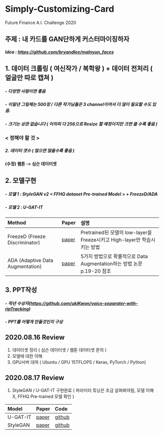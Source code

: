 # Simply-Customizing-Card
Future Finance A.I. Challenge 2020
## 주제 : 내 카드를 GAN단하게 커스터마이징하자
##### Idea : https://github.com/bryandlee/malnyun_faces

## 1. 데이터 크롤링 ( 여신작가 / 복학왕 ) + 데이터 전처리 ( 얼굴만 따로 캡쳐 )
##### - 다양한 사람이면 좋음
##### - 이말년 그림체는 500장 / 다른 작가님들은 3 channel이여서 더 많이 필요할 수도 있음.
##### - 크기는 상관 없습니다 ( 어차피 다 256으로 Resize 할 예정이지만 크면 클 수록 좋음 )
###     < 정해야 할 것 >
#####  2. 데이터 갯수 ( 많으면 많을수록 좋음 )
#### (수정) 웹툰 -> 심슨 데이터셋

## 2. 모델구현 
##### - 모델 1 : StyleGAN v2 < FFHQ dataset Pre-trained Model > + FreezeD/ADA
##### - 모델 2 : U-GAT-IT

|Method|Paper|설명|
|:------|:---|:---|
| FreezeD (Freeze Discriminator) | [paper](https://arxiv.org/pdf/2002.10964.pdf) | Pretrained된 모델의 low-layer을 Freeze시키고 High-layer만 학습시키는 방법 |
| ADA (Adaptive Data Augmentation)| [paper](https://research.nvidia.com/sites/default/files/pubs/2020-06_Training-Generative-Adversarial/karras2020-limited-data.pdf )| 5가지 방법으로 확률적으로 Data Augmentation하는 방법 논문 p.19-20 참조 |

## 3. PPT작성
##### - 작년 수상자(https://github.com/ukiKwon/voice-separater-with-ripTracking)
##### - PPT를 어떻게 만들것인지 구상





## 2020.08.16 Review

1. 데이터셋 정리 ( 심슨 데이터셋 / 웹툰 데이터셋 문의 )
2. 모델에 대한 이해
3. GPU서버 대여 ( Ubuntu / GPU 15TFLOPS / Keras, PyTorch / Python)

## 2020.08.17 Review

1. StyleGAN / U-GAT-IT 구현완료 ( 파라미터 튜닝은 조금 살펴봐야됨, 모델 이해 X, FFHQ Pre-trained 모델 확인 )

|Model|Paper|Code|
|:------|:---|:---|
| U-GAT-IT | [paper](https://arxiv.org/pdf/1907.10830.pdf) | [github](https://github.com/znxlwm/UGATIT-pytorch) |
| StyleGAN | [paper](https://arxiv.org/pdf/1812.04948.pdf) | [github](https://github.com/rosinality/stylegan2-pytorch) |
